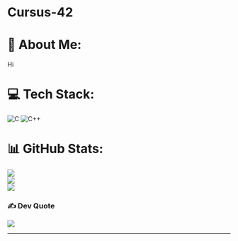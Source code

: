 # Cursus-42

# 💫 About Me:
Hi

# 💻 Tech Stack:
![C](https://img.shields.io/badge/c-%2300599C.svg?style=for-the-badge&logo=c&logoColor=white) ![C++](https://img.shields.io/badge/c++-%2300599C.svg?style=for-the-badge&logo=c%2B%2B&logoColor=white)
# 📊 GitHub Stats:
![](https://github-readme-stats.vercel.app/api?username=cbust4ma&theme=react&hide_border=false&include_all_commits=true&count_private=false)<br/>
![](https://github-readme-streak-stats.herokuapp.com/?user=cbust4ma&theme=react&hide_border=false)<br/>
![](https://github-readme-stats.vercel.app/api/top-langs/?username=cbust4ma&theme=react&hide_border=false&include_all_commits=true&count_private=false&layout=compact)

### ✍️ Dev Quote
![](https://quotes-github-readme.vercel.app/api?type=horizontal&theme=radical)

---
